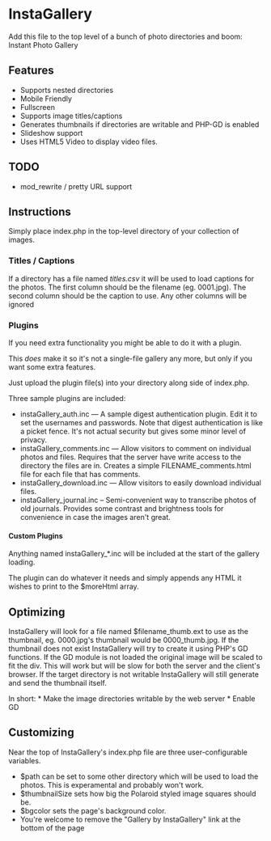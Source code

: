 InstaGallery
============

Add this file to the top level of a bunch of photo directories and boom: Instant Photo Gallery

Features
--------
 * Supports nested directories
 * Mobile Friendly
 * Fullscreen
 * Supports image titles/captions
 * Generates thumbnails if directories are writable and PHP-GD is enabled
 * Slideshow support
 * Uses HTML5 Video to display video files.

TODO
----
 * mod_rewrite / pretty URL support

Instructions
------------
Simply place index.php in the top-level directory of your collection of images.

### Titles / Captions ###
If a directory has a file named *titles.csv* it will be used to load captions for the photos. 
The first column should be the filename (eg. 0001.jpg). The second column should be the caption to use. Any other columns will be ignored

### Plugins ###

If you need extra functionality you might be able to do it with a plugin.

This *does* make it so it's not a single-file gallery any more, but only if you want some extra features.

Just upload the plugin file(s) into your directory along side of index.php.

Three sample plugins are included: 

 * instaGallery_auth.inc — A sample digest authentication plugin. Edit it to set the usernames and passwords. Note that digest authentication is like a picket fence. It's not actual security but gives some minor level of privacy.
 * instaGallery_comments.inc — Allow visitors to comment on individual photos and files. Requires that the server have write access to the directory the files are in. Creates a simple FILENAME_comments.html file for each file that has comments.
 * instaGallery_download.inc — Allow visitors to easily download individual files.
 * instaGallery_journal.inc – Semi-convenient way to transcribe photos of old journals. Provides some contrast and brightness tools for convenience in case the images aren't great.


#### Custom Plugins ####
Anything named instaGallery_*.inc will be included at the start of the gallery loading. 

The plugin can do whatever it needs and simply appends any HTML it wishes to print to the $moreHtml array. 


Optimizing
----------
InstaGallery will look for a file named $filename_thumb.ext to use as the thumbnail, eg. 0000.jpg's thumbnail would be 0000_thumb.jpg. If the
thumbnail does not exist InstaGallery will try to create it using PHP's GD functions. If the GD module is not loaded the original image will 
be scaled to fit the div. This will work but will be slow for both the server and the client's browser. If the target directory is not writable
InstaGallery will still generate and send the thumbnail itself. 

In short:
    * Make the image directories writable by the web server
    * Enable GD 

Customizing
-----------
Near the top of InstaGallery's index.php file are three user-configurable variables. 

* $path can be set to some other directory which will be used to load the photos. This is experamental and probably won't work. 
* $thumbnailSize sets how big the Polaroid styled image squares should be. 
* $bgcolor sets the page's background color. 
* You're welcome to remove the "Gallery by InstaGallery" link at the bottom of the page
